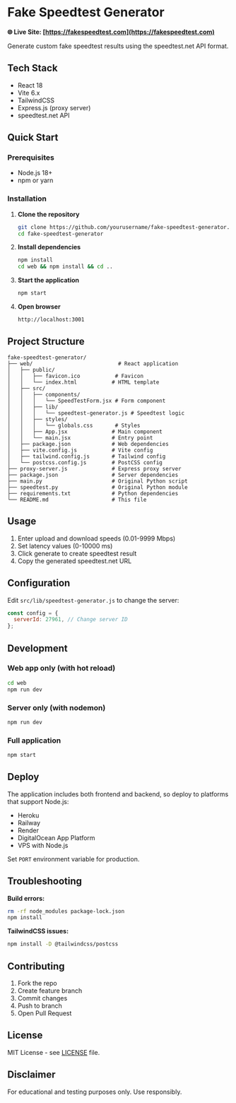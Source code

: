 # Fake Speedtest Generator

**🌐 Live Site: [https://fakespeedtest.com](https://fakespeedtest.com)**

Generate custom fake speedtest results using the speedtest.net API format.

## Tech Stack

- React 18
- Vite 6.x
- TailwindCSS
- Express.js (proxy server)
- speedtest.net API

## Quick Start

### Prerequisites

- Node.js 18+
- npm or yarn

### Installation

1. **Clone the repository**
   ```bash
   git clone https://github.com/yourusername/fake-speedtest-generator.git
   cd fake-speedtest-generator
   ```

2. **Install dependencies**
   ```bash
   npm install
   cd web && npm install && cd ..
   ```

3. **Start the application**
   ```bash
   npm start
   ```

4. **Open browser**
   ```
   http://localhost:3001
   ```

## Project Structure

```
fake-speedtest-generator/
├── web/                           # React application
│   ├── public/
│   │   ├── favicon.ico           # Favicon
│   │   └── index.html           # HTML template
│   ├── src/
│   │   ├── components/
│   │   │   └── SpeedTestForm.jsx # Form component
│   │   ├── lib/
│   │   │   └── speedtest-generator.js # Speedtest logic
│   │   ├── styles/
│   │   │   └── globals.css       # Styles
│   │   ├── App.jsx              # Main component
│   │   └── main.jsx             # Entry point
│   ├── package.json             # Web dependencies
│   ├── vite.config.js           # Vite config
│   ├── tailwind.config.js       # Tailwind config
│   └── postcss.config.js        # PostCSS config
├── proxy-server.js              # Express proxy server
├── package.json                 # Server dependencies
├── main.py                      # Original Python script
├── speedtest.py                 # Original Python module
├── requirements.txt             # Python dependencies
└── README.md                    # This file
```

## Usage

1. Enter upload and download speeds (0.01-9999 Mbps)
2. Set latency values (0-10000 ms)
3. Click generate to create speedtest result
4. Copy the generated speedtest.net URL

## Configuration

Edit `src/lib/speedtest-generator.js` to change the server:

```javascript
const config = {
  serverId: 27961, // Change server ID
};
```

## Development

### Web app only (with hot reload)
```bash
cd web
npm run dev
```

### Server only (with nodemon)
```bash
npm run dev
```

### Full application
```bash
npm start
```

## Deploy

The application includes both frontend and backend, so deploy to platforms that support Node.js:
- Heroku
- Railway
- Render
- DigitalOcean App Platform
- VPS with Node.js

Set `PORT` environment variable for production.

## Troubleshooting

**Build errors:**
```bash
rm -rf node_modules package-lock.json
npm install
```

**TailwindCSS issues:**
```bash
npm install -D @tailwindcss/postcss
```

## Contributing

1. Fork the repo
2. Create feature branch
3. Commit changes
4. Push to branch
5. Open Pull Request

## License

MIT License - see [LICENSE](LICENSE) file.

## Disclaimer

For educational and testing purposes only. Use responsibly.